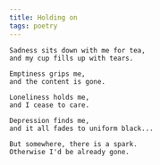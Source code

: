 ```yaml
---
title: Holding on
tags: poetry
---
```


    Sadness sits down with me for tea,
    and my cup fills up with tears.

    Emptiness grips me,
    and the content is gone.

    Loneliness holds me,
    and I cease to care.

    Depression finds me,
    and it all fades to uniform black...

    But somewhere, there is a spark.
    Otherwise I'd be already gone.


